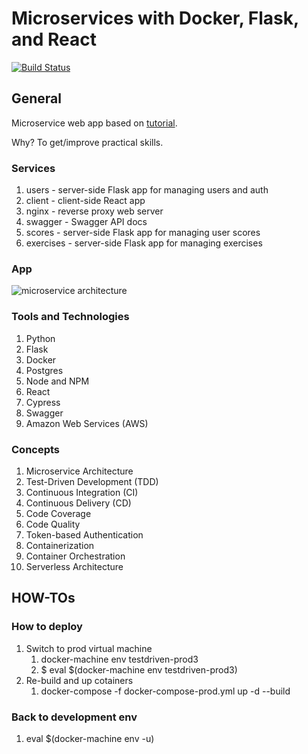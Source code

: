 # Microservices with Docker, Flask, and React
[![Build Status](https://travis-ci.org/ahumenetskyy/microservices-with-docker-flask-and-reac.svg?branch=master)](https://travis-ci.org/ahumenetskyy/microservices-with-docker-flask-and-reac)

## General
Microservice web app based on [tutorial](https://testdriven.io/courses/microservices-with-docker-flask-and-react/).

Why? To get/improve practical skills.

### Services
1. users - server-side Flask app for managing users and auth
2. client - client-side React app
3. nginx - reverse proxy web server
4. swagger - Swagger API docs
5. scores - server-side Flask app for managing user scores
6. exercises - server-side Flask app for managing exercises

### App
![microservice architecture](https://testdriven.io/static/images/courses/microservices/07_testdriven.png "microservice architecture")
### Tools and Technologies
1. Python
2. Flask
3. Docker
4. Postgres
5. Node and NPM
6. React
7. Cypress
8. Swagger
9. Amazon Web Services (AWS)

### Concepts
1. Microservice Architecture
2. Test-Driven Development (TDD)
3. Continuous Integration (CI)
4. Continuous Delivery (CD)
5. Code Coverage
6. Code Quality
7. Token-based Authentication
8. Containerization
9. Container Orchestration
10. Serverless Architecture

## HOW-TOs

### How to deploy
1. Switch to prod virtual machine
    1. docker-machine env testdriven-prod3
    2. $ eval $(docker-machine env testdriven-prod3)
2. Re-build and up cotainers
    1. docker-compose -f docker-compose-prod.yml up -d --build

### Back to development env
1. eval $(docker-machine env -u)
